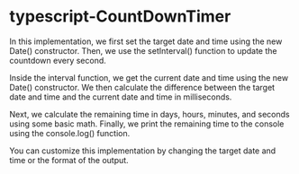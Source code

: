 # typescript-CountDownTimer

In this implementation, we first set the target date and time using the new Date() constructor. Then, we use the setInterval() function to update the countdown every second.

Inside the interval function, we get the current date and time using the new Date() constructor. We then calculate the difference between the target date and time and the current date and time in milliseconds.

Next, we calculate the remaining time in days, hours, minutes, and seconds using some basic math. Finally, we print the remaining time to the console using the console.log() function.

You can customize this implementation by changing the target date and time or the format of the output.